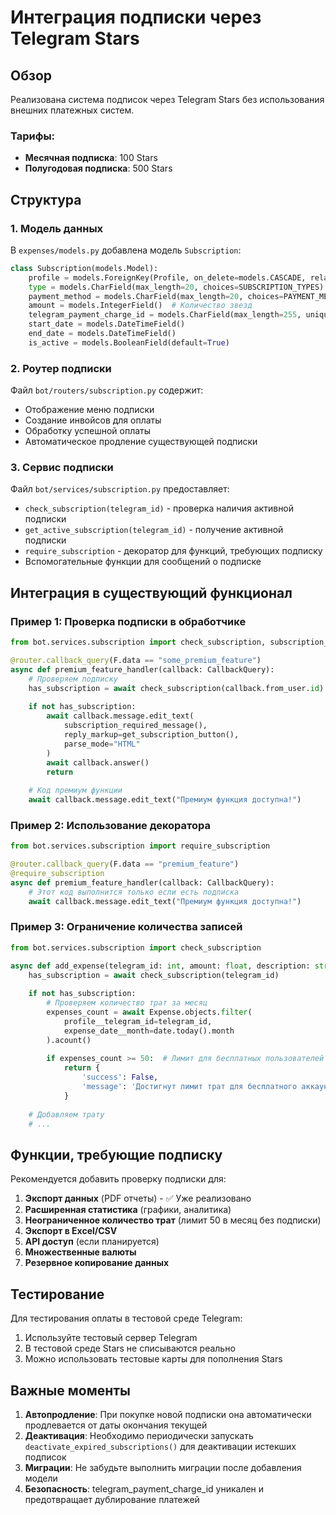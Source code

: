 # Интеграция подписки через Telegram Stars

## Обзор

Реализована система подписок через Telegram Stars без использования внешних платежных систем.

### Тарифы:
- **Месячная подписка**: 100 Stars
- **Полугодовая подписка**: 500 Stars

## Структура

### 1. Модель данных

В `expenses/models.py` добавлена модель `Subscription`:
```python
class Subscription(models.Model):
    profile = models.ForeignKey(Profile, on_delete=models.CASCADE, related_name='subscriptions')
    type = models.CharField(max_length=20, choices=SUBSCRIPTION_TYPES)
    payment_method = models.CharField(max_length=20, choices=PAYMENT_METHODS, default='stars')
    amount = models.IntegerField()  # Количество звезд
    telegram_payment_charge_id = models.CharField(max_length=255, unique=True, null=True, blank=True)
    start_date = models.DateTimeField()
    end_date = models.DateTimeField()
    is_active = models.BooleanField(default=True)
```

### 2. Роутер подписки

Файл `bot/routers/subscription.py` содержит:
- Отображение меню подписки
- Создание инвойсов для оплаты
- Обработку успешной оплаты
- Автоматическое продление существующей подписки

### 3. Сервис подписки

Файл `bot/services/subscription.py` предоставляет:
- `check_subscription(telegram_id)` - проверка наличия активной подписки
- `get_active_subscription(telegram_id)` - получение активной подписки
- `require_subscription` - декоратор для функций, требующих подписку
- Вспомогательные функции для сообщений о подписке

## Интеграция в существующий функционал

### Пример 1: Проверка подписки в обработчике

```python
from bot.services.subscription import check_subscription, subscription_required_message, get_subscription_button

@router.callback_query(F.data == "some_premium_feature")
async def premium_feature_handler(callback: CallbackQuery):
    # Проверяем подписку
    has_subscription = await check_subscription(callback.from_user.id)
    
    if not has_subscription:
        await callback.message.edit_text(
            subscription_required_message(),
            reply_markup=get_subscription_button(),
            parse_mode="HTML"
        )
        await callback.answer()
        return
    
    # Код премиум функции
    await callback.message.edit_text("Премиум функция доступна!")
```

### Пример 2: Использование декоратора

```python
from bot.services.subscription import require_subscription

@router.callback_query(F.data == "premium_feature")
@require_subscription
async def premium_feature_handler(callback: CallbackQuery):
    # Этот код выполнится только если есть подписка
    await callback.message.edit_text("Премиум функция доступна!")
```

### Пример 3: Ограничение количества записей

```python
from bot.services.subscription import check_subscription

async def add_expense(telegram_id: int, amount: float, description: str):
    has_subscription = await check_subscription(telegram_id)
    
    if not has_subscription:
        # Проверяем количество трат за месяц
        expenses_count = await Expense.objects.filter(
            profile__telegram_id=telegram_id,
            expense_date__month=date.today().month
        ).acount()
        
        if expenses_count >= 50:  # Лимит для бесплатных пользователей
            return {
                'success': False,
                'message': 'Достигнут лимит трат для бесплатного аккаунта'
            }
    
    # Добавляем трату
    # ...
```

## Функции, требующие подписку

Рекомендуется добавить проверку подписки для:

1. **Экспорт данных** (PDF отчеты) - ✅ Уже реализовано
2. **Расширенная статистика** (графики, аналитика)
3. **Неограниченное количество трат** (лимит 50 в месяц без подписки)
4. **Экспорт в Excel/CSV**
5. **API доступ** (если планируется)
6. **Множественные валюты**
7. **Резервное копирование данных**

## Тестирование

Для тестирования оплаты в тестовой среде Telegram:

1. Используйте тестовый сервер Telegram
2. В тестовой среде Stars не списываются реально
3. Можно использовать тестовые карты для пополнения Stars

## Важные моменты

1. **Автопродление**: При покупке новой подписки она автоматически продлевается от даты окончания текущей
2. **Деактивация**: Необходимо периодически запускать `deactivate_expired_subscriptions()` для деактивации истекших подписок
3. **Миграции**: Не забудьте выполнить миграции после добавления модели
4. **Безопасность**: telegram_payment_charge_id уникален и предотвращает дублирование платежей